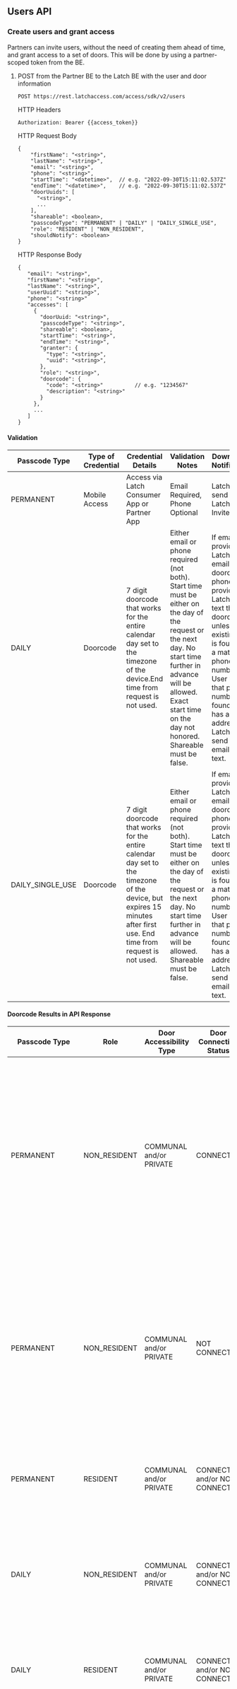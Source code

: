 ## Users API

### Create users and grant access

Partners can invite users, without the need of creating them ahead of time, and grant access to a set of doors. This will be done by using a partner-scoped token from the BE.

1. POST from the Partner BE to the Latch BE with the user and door information

   ```
   POST https://rest.latchaccess.com/access/sdk/v2/users
   ```

   HTTP Headers

   ```
   Authorization: Bearer {{access_token}}
   ```

   HTTP Request Body

   ```
   {
       "firstName": "<string>",
       "lastName": "<string>",
       "email": "<string>",
       "phone": "<string>",
       "startTime": "<datetime>",  // e.g. "2022-09-30T15:11:02.537Z"
       "endTime": "<datetime>",    // e.g. "2022-09-30T15:11:02.537Z"
       "doorUuids": [
         "<string>",
         ...
       ],
       "shareable": <boolean>,
       "passcodeType": "PERMANENT" | "DAILY" | "DAILY_SINGLE_USE",
       "role": "RESIDENT" | "NON_RESIDENT",
       "shouldNotify": <boolean>
   }
   ```

   HTTP Response Body

    ```
    {
       "email": "<string>",
       "firstName": "<string>",
       "lastName": "<string>",
       "userUuid": "<string>",
       "phone": "<string>"
       "accesses": [
         {
           "doorUuid: "<string>",
           "passcodeType": "<string>",
           "shareable": <boolean>,
           "startTime": "<string>",
           "endTime": "<string>",
           "granter": {
             "type": "<string>",
             "uuid": "<string>",
           },
           "role": "<string>",
           "doorcode": {
             "code": "<string>"          // e.g. "1234567"
             "description": "<string>"
           }
         },
         ...
       ]
    }
    ```

#### Validation

| Passcode Type    | Type of Credential | Credential Details                                                                                                                                                    | Validation Notes                                                                                                                                                                                                                    | Downstream Notifications                                                                                                                                                                                                                                                        |
|------------------|--------------------|-----------------------------------------------------------------------------------------------------------------------------------------------------------------------|-------------------------------------------------------------------------------------------------------------------------------------------------------------------------------------------------------------------------------------|---------------------------------------------------------------------------------------------------------------------------------------------------------------------------------------------------------------------------------------------------------------------------------|
| PERMANENT        | Mobile Access      | Access via Latch Consumer App or Partner App                                                                                                                          | Email Required, Phone Optional                                                                                                                                                                                                      | Latch will send Guest a Latch Email Invite.                                                                                                                                                                                                                                     |
| DAILY            | Doorcode           | 7 digit doorcode that works for the entire calendar day set to the timezone of the device.End time from request is not used.                                          | Either email or phone required (not both). Start time must be either on the day of the request or the next day. No start time further in advance will be allowed. Exact start time on the day not honored. Shareable must be false. | If email is provided, Latch will email the doorcode. If phone is provided, Latch will text the doorcode unless an existing User is found with a matching phone number. If a User with that phone number is found and has an email address, Latch will send an email not a text. |
| DAILY_SINGLE_USE | Doorcode           | 7 digit doorcode that works for the entire calendar day set to the timezone of the device, but expires 15 minutes after first use. End time from request is not used. | Either email or phone required (not both). Start time must be either on the day of the request or the next day. No start time further in advance will be allowed. Shareable must be false.                                          | If email is provided, Latch will email the doorcode. If phone is provided, Latch will text the doorcode unless an existing User is found with a matching phone number. If a User with that phone number is found and has an email address, Latch will send an email not a text. |

#### Doorcode Results in API Response

| Passcode Type    | Role         | Door Accessibility Type | Door Connection Status         | API Response                                                                                                                                                                                                 |
|------------------|--------------|-------------------------|--------------------------------|--------------------------------------------------------------------------------------------------------------------------------------------------------------------------------------------------------------|
| PERMANENT        | NON_RESIDENT | COMMUNAL and/or PRIVATE | CONNECTED                      | A single 7 digit common doorcode for all communal doors that works for the entire duration of access.<br/><br/>A unique 7 digit doorcode for each private door that works for the entire duration of access. |
| PERMANENT        | NON_RESIDENT | COMMUNAL and/or PRIVATE | NOT CONNECTED                  | Same response as above.<br/><br/>NOTE: Permanent doorcodes will not unlock a non-connected door until a sync is performed. Daily doorcodes will work on non-connected doors w/o a sync.                      |
| PERMANENT        | RESIDENT     | COMMUNAL and/or PRIVATE | CONNECTED and/or NOT CONNECTED | No doorcodes.<br/><br/>Exposing resident doorcodes is not supported.                                                                                                                                         |
| DAILY            | NON_RESIDENT | COMMUNAL and/or PRIVATE | CONNECTED and/or NOT CONNECTED | A unique 7 digit doorcode for each door that works for the entire calendar day set to the timezone of the door.                                                                                              |
| DAILY            | RESIDENT     | COMMUNAL and/or PRIVATE | CONNECTED and/or NOT CONNECTED | No doorcodes.<br/><br/>Exposing resident doorcodes is not supported.                                                                                                                                         |
| DAILY_SINGLE_USE | NON_RESIDENT | COMMUNAL and/or PRIVATE | CONNECTED and/or NOT CONNECTED | A unique 7 digit doorcode for each door that works for the entire calendar day set to the timezone of the door.<br/><br/>However, it expires 15 minutes after first use.                                     |
| DAILY_SINGLE_USE | RESIDENT     | COMMUNAL and/or PRIVATE | CONNECTED and/or NOT CONNECTED | No doorcodes.<br/><br/>Exposing resident doorcodes is not supported.                                                                                                                                         |

Note that the `role` in the request does not bear relevance on the validation.
The `role` field allows clients to classify their understanding of a User's role with respect to a certain Door, but does not imply a certain credential type or shareability.
We currently support two `role`'s: `RESIDENT` and `NON_RESIDENT`.

In the future though, the `role` could be used to determine what credential details the Partner Backend has the ability to see.
For example, a Partner Backend can see credential details for their own `NON_RESIDENT`'s but not for `RESIDENT`'s as that would be a privacy violation.

####  Field descriptions

- `shouldNotify` (default `true`): controls whenever email notifications are sent to the invited user. The emails
  include the welcome email and/or the Doorcode email. If set to `false` **no** emails are sent. In order to prevent
  invalid scenarios validations are put in place to prevent the following request situation since it would lead to the
  user having no way of accessing their Doorcode:
    - `shouldNotify`: `false`
    - `passcodeType`: `DAILY` or `DAILY_SINGLE_USE`
    - `role`: `RESIDENT`

#### Results

1. If the request was successful, the Partner BE will receive an HTTP 200 containing a User object, with the following fields:

    * `email`: Email address associated with the user.
    * `firstName`: First name of the user.
    * `lastName`: Last name of the user.
    * `userUuid`: Unique identifier of the user.
    * `phone`: Phone number of the user. Can be `null`.
    * `accesses`: List of doors the user has access to with the following fields:
      * `doorUuid`: Unique identifier of the door.
      * `passcodeType`: Indicates access type. Possible values are `PERMANENT`, `DAILY`, `DAILY_SINGLE_USE`.
      * `shareable`: Indicates whether user can share access to guests.
      * `startTime`: Start time of access to door.
      * `endTime`: End time of access to door.
      * `granter`: Indicates who granted access to door. Possible values are `PARTNER`, `USER`.
      * `role`: Classifies a type of user. Possible values are `RESIDENT`, `NON_RESIDENT`.
      * `doorcode`: Doorcode object with the following fields:
        * `code`: 7 digit code for guest access to unlock the door. Can be `null`.
        * `description`: A message to explain the code result with the following possible values:
          * `VALID`: Indicates a valid 7 digit doorcode is returned.
          * `COMMUNAL_DOORCODE_CONFLICT`: Indicates a user has permanent access to public doors granted by a property manager in Mission Control in a property with the common doorcodes feature enabled. The `code` field is `null`.
          * `USER_HAS_RESIDENT_ACCESS`: Indicates the user has resident access to the door granted via UserKit or Mission Control. The `code` field is `null`.
          * `USER_HAS_GUEST_ACCESS_CONFLICT`: Indicates the user already has guest permanent access to the door granted via Mission Control. The `code` field is `null`.

   In case of an error, the API will return the following error responses:

    * `400 Bad Request`: missing/invalid parameters or invalid door UUIDs.

      ⇒ Check all the parameters are correct and check all the given doors are valid.
      ⇒ Ensure at least 1 doorUuid is supplied in the request.

    * `401 Unauthorized`: missing or invalid access token.

      ⇒ Check the token hasn't expired and refresh the token if needed.

    * `500 Internal Server Error`: there was an unexpected error.

      ⇒ Contact Latch Support
